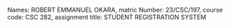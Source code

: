 Names: ROBERT EMMANUEL OKARA,
matric Number: 23/CSC/197,
course code: CSC 282,
assignment title: STUDENT REGISTRATION SYSTEM 
